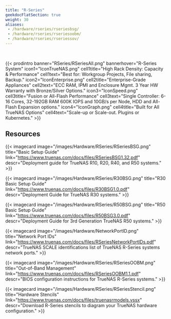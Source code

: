 ```yaml
---
title: "R-Series"
geekdocFlatSection: true
weight: 30
aliases:
 - /hardware/rseries/rseriesbsg/
 - /hardware/rseries/rseriesoobm/
 - /hardware/rseries/rseriessov/
---
```

<br>

{{< prodintro banner="RSeries/RSeriesAll.png" bannerhover="R-Series System"
icon1="IconTrueNAS.png" cell1title="High Rack Density: Capacity  & Performance" cell1text="Best for: Workgroup Projects, File sharing, Backup."
icon2="IconEnterprise.png" cell2title="Enterprise-Grade Appliances" cell2text="ECC RAM, IPMI and Enclosure Mgmt. 3 Year HW Warranty with Bronze/Silver Options."
icon3="IconSpeed.png" cell3title="Fusion or All-Flash Performance" cell3text="Single Controller: 6-16 Cores, 32-192GB RAM 600K IOPS and 10GB/s per Node, HDD and All-Flash Expansion options."
icon4="IconGraph.png" cell4title="Built for All TrueNAS Options" cell4text="Scale-up or Scale-out. Plugins or Kubernetes." >}}

## Resources

<div class="docs-sections">

{{< imagecard image="/images/Hardware/RSeries/RSeriesBSG.png" title="Basic Setup Guide" link="https://www.truenas.com/docs/files/RSeriesBSG1.32.pdf"
descr="Deployment guide for TrueNAS R10, R20, R40, and R50 systems." >}}

{{< imagecard image="/images/Hardware/RSeries/R30BSG.png" title="R30 Basic Setup Guide" link="https://www.truenas.com/docs/files/R30BSG1.0.pdf"
descr="Deployment Guide for TrueNAS R30 systems." >}}

{{< imagecard image="/images/Hardware/RSeries/R50BSG.png" title="R50 Basic Setup Guide" link="https://www.truenas.com/docs/files/R50BSG3.0.pdf"
descr="Deployment Guide for 3rd Generation TrueNAS R50 systems." >}}

{{< imagecard image="/images/Hardware/NetworkPortID.png" title="Network Port IDs" link="https://www.truenas.com/docs/files/RSeriesNetworkPortIDs.pdf"
descr="TrueNAS SCALE identifications list of TrueNAS R-Series systems network ports." >}}

{{< imagecard image="/images/Hardware/RSeries/RSeriesOOBM.png" title="Out-of-Band Management" link="https://www.truenas.com/docs/files/RSeriesOOBM1.1.pdf"
descr="BIOS configuration instructions for TrueNAS R-Series systems." >}}

{{< imagecard image="/images/Hardware/RSeries/RSeriesStencil.png" title="Hardware Stencils" link="https://www.truenas.com/docs/files/truenasrmodels.vssx"
descr="Download R-Series stencils to diagram your TrueNAS hardware configuration." >}}

</div>